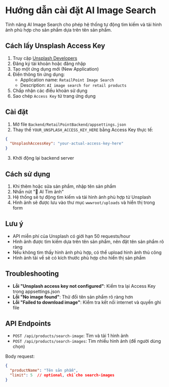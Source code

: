 # Hướng dẫn cài đặt AI Image Search

Tính năng AI Image Search cho phép hệ thống tự động tìm kiếm và tải hình ảnh phù hợp cho sản phẩm dựa trên tên sản phẩm.

## Cách lấy Unsplash Access Key

1. Truy cập [Unsplash Developers](https://unsplash.com/developers)
2. Đăng ký tài khoản hoặc đăng nhập
3. Tạo một ứng dụng mới (New Application)
4. Điền thông tin ứng dụng:
   - Application name: `RetailPoint Image Search`
   - Description: `AI image search for retail products`
5. Chấp nhận các điều khoản sử dụng
6. Sao chép `Access Key` từ trang ứng dụng

## Cài đặt

1. Mở file `Backend/RetailPointBackend/appsettings.json`
2. Thay thế `YOUR_UNSPLASH_ACCESS_KEY_HERE` bằng Access Key thực tế:

```json
{
  "UnsplashAccessKey": "your-actual-access-key-here"
}
```

3. Khởi động lại backend server

## Cách sử dụng

1. Khi thêm hoặc sửa sản phẩm, nhập tên sản phẩm
2. Nhấn nút "🤖 AI Tìm ảnh" 
3. Hệ thống sẽ tự động tìm kiếm và tải hình ảnh phù hợp từ Unsplash
4. Hình ảnh sẽ được lưu vào thư mục `wwwroot/uploads` và hiển thị trong form

## Lưu ý

- API miễn phí của Unsplash có giới hạn 50 requests/hour
- Hình ảnh được tìm kiếm dựa trên tên sản phẩm, nên đặt tên sản phẩm rõ ràng
- Nếu không tìm thấy hình ảnh phù hợp, có thể upload hình ảnh thủ công
- Hình ảnh tải về sẽ có kích thước phù hợp cho hiển thị sản phẩm

## Troubleshooting

- **Lỗi "Unsplash access key not configured"**: Kiểm tra lại Access Key trong appsettings.json
- **Lỗi "No image found"**: Thử đổi tên sản phẩm rõ ràng hơn
- **Lỗi "Failed to download image"**: Kiểm tra kết nối internet và quyền ghi file

## API Endpoints

- `POST /api/products/search-image`: Tìm và tải 1 hình ảnh
- `POST /api/products/search-images`: Tìm nhiều hình ảnh (để người dùng chọn)

Body request:
```json
{
  "productName": "Tên sản phẩm",
  "limit": 5  // optional, chỉ cho search-images
}
```
